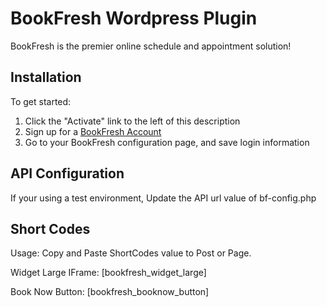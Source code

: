 BookFresh Wordpress Plugin
==========================
BookFresh is the premier online schedule and appointment solution!

Installation
------------
To get started:

1. Click the "Activate" link to the left of this description
2. Sign up for a [BookFresh Account](http://www.bookfresh.com/pricing/, "SignUp")
3. Go to your BookFresh configuration page, and save login information

API Configuration
-----------------
If your using a test environment, Update the API url value of bf-config.php

Short Codes
-----------
Usage: Copy and Paste ShortCodes value to Post or Page.

Widget Large IFrame:
[bookfresh_widget_large] 

Book Now Button:
[bookfresh_booknow_button]